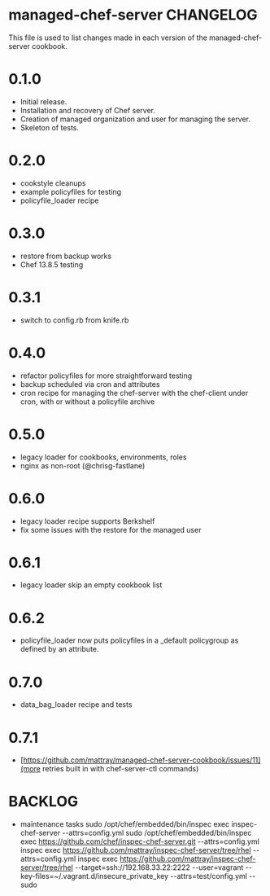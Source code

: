 # managed-chef-server CHANGELOG

This file is used to list changes made in each version of the managed-chef-server cookbook.

# 0.1.0

- Initial release.
- Installation and recovery of Chef server.
- Creation of managed organization and user for managing the server.
- Skeleton of tests.

# 0.2.0

- cookstyle cleanups
- example policyfiles for testing
- policyfile_loader recipe

# 0.3.0

- restore from backup works
- Chef 13.8.5 testing

# 0.3.1

- switch to config.rb from knife.rb

# 0.4.0

- refactor policyfiles for more straightforward testing
- backup scheduled via cron and attributes
- cron recipe for managing the chef-server with the chef-client under cron, with or without a policyfile archive

# 0.5.0

- legacy loader for cookbooks, environments, roles
- nginx as non-root (@chrisg-fastlane)

# 0.6.0

- legacy loader recipe supports Berkshelf
- fix some issues with the restore for the managed user

# 0.6.1

- legacy loader skip an empty cookbook list

# 0.6.2

- policyfile_loader now puts policyfiles in a _default policygroup as defined by an attribute.

# 0.7.0

- data_bag_loader recipe and tests

# 0.7.1

- [https://github.com/mattray/managed-chef-server-cookbook/issues/11](more retries built in with chef-server-ctl commands)

# BACKLOG

- maintenance tasks
sudo /opt/chef/embedded/bin/inspec exec inspec-chef-server --attrs=config.yml
sudo /opt/chef/embedded/bin/inspec exec https://github.com/chef/inspec-chef-server.git --attrs=config.yml
inspec exec https://github.com/mattray/inspec-chef-server/tree/rhel --attrs=config.yml
inspec exec https://github.com/mattray/inspec-chef-server/tree/rhel --target=ssh://192.168.33.22:2222 --user=vagrant --key-files=~/.vagrant.d/insecure_private_key --attrs=test/config.yml --sudo

